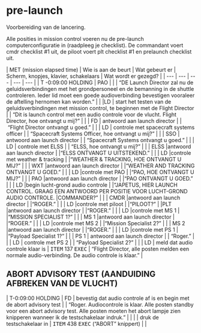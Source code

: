 # pre-launch

Voorbereiding van de lancering.

Alle posities in mission control voeren nu de pre-launch computerconfiguratie in (raadpleeg je checklist). De commandant voert cmdr checklist #1 uit, de piloot voert plt checklist #1 en prelaunch checklist uit.

| MET (mission elapsed time) | Wie is aan de beurt | Wat gebeurt er | Scherm, knopjes, klavier, schakelaars | Wat wordt er gezegd? |
| --- | --- | --- | --- | --- |
| T -0:09:00 HOLDING | PAO | | | “DE Launch Director zal nu de geluidsverbindingen met het grondpersoneel en de bemanning in de shuttle controleren. Ieder lid moet een goede audioverbinding bevestigen vooraleer de aftelling hernomen kan worden.” |
| |LD | start het testen van de geluidsverbindingen met mission control, te beginnen met de Flight Director | | “Dit is launch control met een audio controle voor de vlucht. Flight Director, hoe ontvangt u mij?” |
| | FD | antwoord aan launch director | | “Flight Director ontvangt u goed.” |
| | LD | controle met spacecraft systems officer | | “Spacecraft Systems Officer, hoe ontvangt u mij?” |
| | SSO | antwoord aan launch director | | “Spacecraft Systems ontvangt u goed.” |
| | LD | controle met ELSS | | “ELSS, hoe ontvangt u mij?” |
| | ELSS |antwoord aan launch director |  |“ELSS ONTVANGT U UITSTEKEND.” |
| | LD |controle met weather & tracking |  |“WEATHER & TRACKING, HOE ONTVANGT U MIJ?” |
| | WXT |antwoord aan launch director |  |“WEATHER AND TRACKING ONTVANGT U GOED.” |
| | LD |controle met PAO |  |“PAO, HOE ONTVANGT U MIJ?” |
| | PAO |antwoord aan launch director |  |“PAO ONTVANGT U GOED.” |
| | LD |begin lucht-grond audio controle |  |“JAPETUS, HIER LAUNCH CONTROL. GRAAG EEN ANTWOORD PER POSITIE VOOR LUCHT-GROND AUDIO CONTROLE. |COMMANDER?” |
| | CMDR |antwoord aan launch director |  |“ROGER.” |
| | LD |controle met piloot |  |“PILOOT?” |  |PLT |antwoord aan launch director |  |“ROGER.” |
| | LD |controle met MS 1 |  |“MISSION SPECIALIST 1?” |
| | MS 1 |antwoord aan launch director |  |“ROGER.” |
| | LD |controle met MS 2 |  |“Mission Specialist 2?” |
| | MS 2 |antwoord aan launch director |  |“ROGER.” |
| | LD |controle met PS 1 |  |“Payload Specialist 1?” |
| | PS 1 | antwoord aan launch director |   | “Roger.” |
| | LD | controle met PS 2 |   | “Payload Specialist 2?” |
| | LD | meld dat audio controle klaar is | <kbd>ITEM</kbd> 137 <kbd>EXEC</kbd> | “Flight Director, alle posten melden een normale audio-verbinding. De audio controle is klaar.” |

## ABORT ADVISORY TEST (AANDUIDING AFBREKEN VAN DE VLUCHT)

| T-0:09:00 HOLDING | FD | bevestig dat audio controle af is en begin met de abort advisory test | | “Roger. Audiocontrole is klaar. Alle posten standby voor een abort advisory test. Alle posten moeten het abort lampje zien knipperen wanneer ik de testschakelaar indruk.” |
| | | druk de testschakelaar in | <kbd>ITEM</kbd> 438 <kbd>EXEC</kbd> (“ABORT” knippert) | |